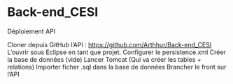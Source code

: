 # Back-end_CESI

 Déploiement API

Cloner depuis GitHub l’API :
https://github.com/Arthhur/Back-end_CESI
L’ouvrir sous Eclipse en tant que projet.
Configurer le persistence.xml
Créer la base de données (vide)
Lancer Tomcat (Qui va créer les tables + relations)
Importer ficher .sql dans la base de données
Brancher le front sur l’API
